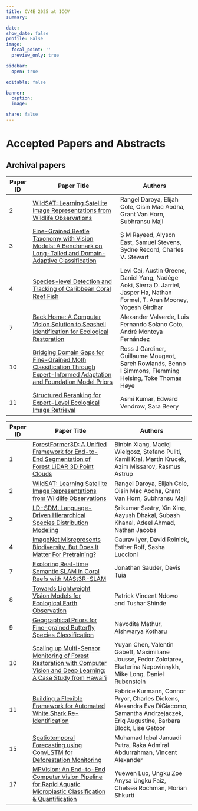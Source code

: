 ```yaml
---
title: CV4E 2025 at ICCV
summary:

date:
show_date: false
profile: False
image:
  focal_point: ''
  preview_only: true

sidebar:
  open: true

editable: false 

banner:
  caption:
  image:

share: false
---
```


<!-- # Workshop Recording -->


<!-- <a href="https://www.youtube.com/watch?v=Qjd816N8Z6o" style="text-decoration:underline;" target="_blank">View Workshop Recording &rarr;</a> -->

# Accepted Papers and Abstracts

<!-- The workshop invited papers for archival (proceedings) and non-archival tracks. Additionally, abstracts were invited to the non-archival track. -->

## Archival papers

| Paper ID | Paper Title                                                                                          | Authors                                                                                                                                                   |
| -------- | ---------------------------------------------------------------------------------------------------- | --------------------------------------------------------------------------------------------------------------------------------------------------------- |
| 2        | [WildSAT: Learning Satellite Image Representations from Wildlife Observations](#)                                                     | Rangel Daroya, Elijah Cole, Oisin Mac Aodha, Grant Van Horn, Subhransu Maji |
| 3       | [Fine-Grained Beetle Taxonomy with Vision Models: A Benchmark on Long-Tailed and Domain-Adaptive Classification](#) | S M Rayeed, Alyson East, Samuel Stevens, Sydne Record, Charles V. Stewart  |
| 4        | [Species-level Detection and Tracking of Caribbean Coral Reef Fish](#)                       | Levi Cai, Austin Greene, Daniel Yang, Nadège Aoki, Sierra D. Jarriel, Jasper Ha, Nathan Formel, T. Aran Mooney, Yogesh Girdhar |
| 7       | [Back Home: A Computer Vision Solution to Seashell Identification for Ecological Restoration](#)                    | Alexander Valverde, Luis Fernando Solano Coto, André Montoya Fernández |
| 10       | [Bridging Domain Gaps for Fine-Grained Moth Classification Through Expert-Informed Adaptation and Foundation Model Priors](#)                     | Ross J Gardiner, Guillaume Mougeot, Sareh Rowlands, Benno I Simmons, Flemming Helsing, Toke Thomas Høye |
| 11       | [Structured Reranking for Expert-Level Ecological Image Retrieval](#)     | Asmi Kumar, Edward Vendrow, Sara Beery |

| Paper ID | Paper Title                                                                                                                                   | Authors                                                                                                   |
| -------- | --------------------------------------------------------------------------------------------------------------------------------------------- | --------------------------------------------------------------------------------------------------------- |
| 1       | [ForestFormer3D: A Unified Framework for End-to-End Segmentation of Forest LiDAR 3D Point Clouds](/papers/1_2025.pdf)                                             | Binbin Xiang, Maciej Wielgosz, Stefano Puliti, Kamil Kral, Martin Krucek, Azim Missarov, Rasmus Astrup |
| 2       | [WildSAT: Learning Satellite Image Representations from Wildlife Observations](/papers/2_2025.pdf)                                                                                  | Rangel Daroya, Elijah Cole, Oisin Mac Aodha, Grant Van Horn, Subhransu Maji
| 3       | [LD-SDM: Language-Driven Hierarchical Species Distribution Modeling](/papers/3_2025.pdf)                                                           | Srikumar Sastry, Xin Xing, Aayush Dhakal, Subash Khanal, Adeel Ahmad, Nathan Jacobs|
| 4       | [ImageNet Misrepresents Biodiversity, But Does It Matter For Pretraining?](/papers/4_2025.pdf) | Gaurav Iyer, David Rolnick, Esther Rolf, Sasha Luccioni                                                            |
| 7       | [Exploring Real-time Semantic SLAM in Coral Reefs with MASt3R-SLAM](/papers/7_2025.pdf)                                    | Jonathan Sauder, Devis Tuia     |
| 8       | [Towards Lightweight Vision Models for Ecological Earth Observation](/papers/8_2025.pdf)                                                        | Patrick Vincent Ndowo and Tushar Shinde |
| 9       | [Geographical Priors for Fine-grained Butterfly Species Classification](/papers/9_2025.pdf)  | Navodita Mathur, Aishwarya Kotharu |
| 10       | [Scaling up Multi-Sensor Monitoring of Forest Restoration with Computer Vision and Deep Learning: A Case Study from Hawai'i](/papers/10_2025.pdf)       | Yuyan Chen, Valentin Gabeff, Maximiliane Jousse, Fedor Zolotarev, Ekaterina Nepovinnykh, Mike Long, Daniel Rubenstein           |
| 11       | [Building a Flexible Framework for Automated White Shark Re-Identification](/papers/11_2025.pdf) | Fabrice Kurmann, Connor Pryor, Charles Dickens, Alexandra Eva DiGiacomo, Samantha Andrzejaczek, Eriq Augustine, Barbara Block, Lise Getoor |
| 15       | [Spatiotemporal Forecasting using ConvLSTM for Deforestation Monitoring](/papers/15_2025.pdf) | Muhamad Iqbal Januadi Putra, Raka Admiral Abdurrahman, Vincent Alexander                       |
| 17       | [MPVision: An End-to-End Computer Vision Pipeline for Rapid Aquatic Microplastic Classification & Quantification](/papers/17_2025.pdf)                                 | Yuewen Luo, Ungku Zoe Anysa Ungku Faiz, Chelsea Rochman, Florian Shkurti|